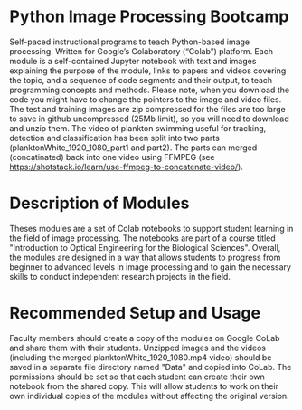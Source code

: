 # Python Image Processing Bootcamp
Self-paced instructional programs to teach Python-based image processing. Written for Google’s Colaboratory (“Colab”) platform. Each module is a self-contained Jupyter notebook with text and images explaining the purpose of the module, links to papers and videos covering the topic, and a sequence of code segments and their output, to teach programming concepts and methods. Please note, when you download the code you might have to change the pointers to the image and video files. The test and training images are zip compressed for the files are too large to save in github uncompressed (25Mb limit), so you will need to download and unzip them. The video of plankton swimming useful for tracking, detection and classification has been split into two parts (planktonWhite_1920_1080_part1 and part2). The parts can merged (concatinated) back into one video using FFMPEG (see https://shotstack.io/learn/use-ffmpeg-to-concatenate-video/).  

# Description of Modules
Theses modules are a set of Colab notebooks to support student learning in the field of image processing. The notebooks are part of a course titled "Introduction to Optical Engineering for the Biological Sciences". Overall, the modules are designed in a way that allows students to progress from beginner to advanced levels in image processing and to gain the necessary skills to conduct independent research projects in the field.

# Recommended Setup and Usage
Faculty members should create a copy of the modules on Google CoLab and share them with their students. Unzipped images and the videos (including the merged planktonWhite_1920_1080.mp4 video) should be saved in a separate file directory named "Data" and copied into CoLab.  The permissions should be set so that each student can create their own notebook from the shared copy. This will allow students to work on their own individual copies of the modules without affecting the original version.  

